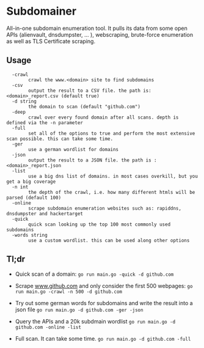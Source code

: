 # Subdomainer
All-in-one subdomain enumeration tool. It pulls its data from some open APIs (alienvault, dnsdumpster, ... ), webscraping, brute-force enumeration as well as TLS Certificate scraping. 

## Usage 
```
  -crawl
    	crawl the www.<domain> site to find subdomains
  -csv
    	output the result to a CSV file. the path is: <domain>_report.csv (default true)
  -d string
    	the domain to scan (default "github.com")
  -deep
    	crawl over every found domain after all scans. depth is defined via the -n parameter
  -full
    	set all of the options to true and perform the most extensive scan possible. this can take some time.
  -ger
    	use a german wordlist for domains
  -json
    	output the result to a JSON file. the path is :<domain>_report.json
  -list
    	use a big dns list of domains. in most cases overkill, but you get a big coverage
  -n int
    	the depth of the crawl, i.e. how many different htmls will be parsed (default 100)
  -online
    	scrape subdomain enumeration websites such as: rapiddns, dnsdumpster and hackertarget
  -quick
    	quick scan looking up the top 100 most commonly used subdomains
  -words string
    	use a custom wordlist. this can be used along other options

```

## Tl;dr
- Quick scan of a domain: 
``go run main.go -quick -d github.com``

- Scrape www.github.com and only consider the first 500 webpages: 
``go run main.go -crawl -n 500 -d github.com``

- Try out some german words for subdomains and write the result into a json file
``go run main.go -d github.com -ger -json``

- Query the APIs and a 20k subdmain wordlist
``go run main.go -d github.com -online -list``

- Full scan. It can take some time. 
``go run main.go -d github.com -full``

